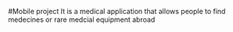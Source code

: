 #Mobile project 
It is a medical application that allows people to find medecines or rare medcial equipment abroad 
